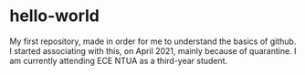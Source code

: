 # hello-world
My first repository, made in order for me to understand the basics of github.
I started associating with this, on April 2021, mainly because of quarantine. I am currently attending ECE NTUA as a third-year student.
